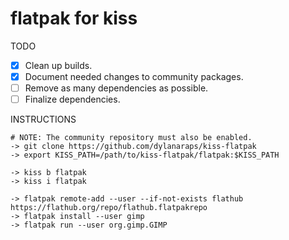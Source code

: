 # flatpak for kiss

TODO

- [x] Clean up builds.
- [x] Document needed changes to community packages.
- [ ] Remove as many dependencies as possible.
- [ ] Finalize dependencies.

INSTRUCTIONS

```
# NOTE: The community repository must also be enabled.
-> git clone https://github.com/dylanaraps/kiss-flatpak
-> export KISS_PATH=/path/to/kiss-flatpak/flatpak:$KISS_PATH

-> kiss b flatpak
-> kiss i flatpak

-> flatpak remote-add --user --if-not-exists flathub https://flathub.org/repo/flathub.flatpakrepo
-> flatpak install --user gimp
-> flatpak run --user org.gimp.GIMP
```

